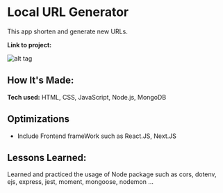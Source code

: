 # Local URL Generator
This app shorten and generate new URLs.

**Link to project:** 

![alt tag](http://placecorgi.com/1200/650)

## How It's Made:

**Tech used:** HTML, CSS, JavaScript, Node.js, MongoDB



## Optimizations
- Include Frontend frameWork such as React.JS, Next.JS

## Lessons Learned:

Learned and practiced the usage of Node package such as cors, dotenv, ejs, express, jest, moment, mongoose, nodemon ...

